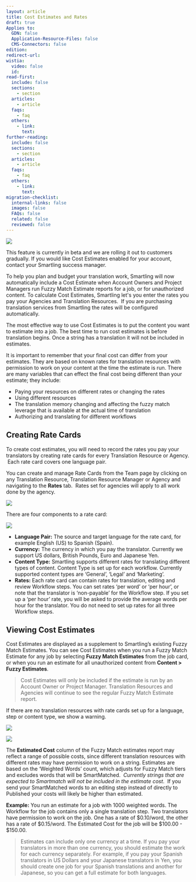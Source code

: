 ```yaml
---
layout: article
title: Cost Estimates and Rates
draft: true
Applies to:
  GDN: false
  Application-Resource-Files: false
  CMS-Connectors: false
edition:
redirect-url:
wistia:
  video: false
  id:
read-first:
  include: false
  sections:
    - section
  articles:
    - article
  faqs:
    - faq
  others:
    - link:
      text:
further-reading:
  include: false
  sections:
    - section
  articles:
    - article
  faqs:
    - faq
  others:
    - link:
      text:
migration-checklist:
  internal-links: false
  images: false
  FAQs: false
  related: false
  reviewed: false
---
```


![](/hc/en-us/article_attachments/215812048/Smartling___Fuzzy_Match_Estimate_Report__Cost_Estimates_test_project_.png)

<div class="intro">
This feature is currently in beta and we are rolling it out to customers gradually. If you would like Cost Estimates enabled for your account, contact your Smartling success manager.  
</div>

To help you plan and budget your translation work, Smartling will now automatically include a Cost Estimate when Account Owners and Project Managers run Fuzzy Match Estimate reports for a job, or for unauthorized content. To calculate Cost Estimates, Smartling let's you enter the rates you pay your Agencies and Translation Resources.  If you are purchasing translation services from Smartling the rates will be configured automatically.

The most effective way to use Cost Estimates is to put the content you want to estimate into a job. The best time to run cost estimates is before translation begins. Once a string has a translation it will not be included in estimates.

It is important to remember that your final cost can differ from your estimates. They are based on known rates for translation resources with permission to work on your content at the time the estimate is run. There are many variables that can effect the final cost being different than your estimate; they include:

*   Paying your resources on different rates or changing the rates
*   Using different resources 
*   The translation memory changing and affecting the fuzzy match leverage that is available at the actual time of translation
*   Authorizing and translating for different workflows 


## Creating Rate Cards

To create cost estimates, you will need to record the rates you pay your translators by creating rate cards for every Translation Resource or Agency.  Each rate card covers one language pair.

You can create and manage Rate Cards from the Team page by clicking on any Translation Resource, Translation Resource Manager or Agency and navigating to the **Rates** tab.  Rates set for agencies will apply to all work done by the agency.

![](/hc/en-us/article_attachments/215812028/Smartling___Team__Estimates_and_Rates_Test_Account_.png)

There are four components to a rate card:

![](/hc/en-us/article_attachments/215812068/Smartling___Team__Estimates_and_Rates_Test_Account_.png)

*   **Language Pair:** The source and target language for the rate card, for example English (US) to Spanish (Spain).
*   **Currency:** The currency in which you pay the translator. Currently we support US dollars, British Pounds, Euro and Japanese Yen.
*   **Content Type:** Smartling supports different rates for translating different types of content. Content Type is set up for each workflow. Currently supported content types are ‘General’, ‘Legal’ and ‘Marketing’.
*   **Rates:** Each rate card can contain rates for translation, editing and review Workflow steps. You can set rates ‘per word’ or ‘per hour’, or note that the translator is ‘non-payable’ for the Workflow step. If you set up a ‘per hour’ rate, you will be asked to provide the average words per hour for the translator. You do not need to set up rates for all three Workflow steps.

## Viewing Cost Estimates

Cost Estimates are displayed as a supplement to Smartling’s existing Fuzzy Match Estimates. You can see Cost Estimates when you run a Fuzzy Match Estimate for any job by selecting **Fuzzy Match Estimates** from the job card, or when you run an estimate for all unauthorized content from **Content > Fuzzy Estimates**.

> Cost Estimates will only be included if the estimate is run by an Account Owner or Project Manager. Translation Resources and Agencies will continue to see the regular Fuzzy Match Estimate report.

If there are no translation resources with rate cards set up for a language, step or content type, we show a warning.

![](/hc/en-us/article_attachments/215812128/Smartling___Jobs__Cost_Estimates_test_project_.png)

![](/hc/en-us/article_attachments/215983147/Smartling___Fuzzy_Match_Estimate_Report__Cost_Estimates_test_project_.png)

The **Estimated Cost** column of the Fuzzy Match estimates report may reflect a range of possible costs, since different translation resources with different rates may have permission to work on a string. Estimates are based on the ‘Weighted Words’ count, which adjusts for Fuzzy Match tiers and excludes words that will be SmartMatched.  _Currently strings that are expected to Smartmatch will not be included in the estimate cost_.  If you send your SmartMatched words to an editing step instead of directly to Published your costs will likely be higher than estimated.

**Example:** You run an estimate for a job with 1000 weighted words. The Workflow for the job contains only a single translation step. Two translators have permission to work on the job. One has a rate of $0.10/word, the other has a rate of $0.15/word. The Estimated Cost for the job will be $100.00 - $150.00.

> Estimates can include only one currency at a time. If you pay your translators in more than one currency, you should estimate the work for each currency separately. For example, if you pay your Spanish translators in US Dollars and your Japanese translators in Yen, you should create one job for your Spanish translations and another for Japanese, so you can get a full estimate for both languages.